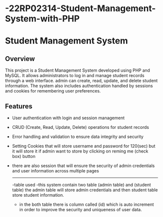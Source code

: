 # -22RP02314-Student-Management-System-with-PHP

# Student Management System

## Overview

This project is a Student Management System developed using PHP and MySQL. It allows administrators to log in and manage student records through a web interface. admin can create, read, update, and delete student information. The system also includes authentication handled by sessions and cookies for remembering user preferences.

## Features

- User authentication with login and session management
- CRUD (Create, Read, Update, Delete) operations for student records
- Error handling and validation to ensure data integrity and security
- Setting Cookies that will store username and password for 120(sec) but it will store it if admin want to store
  by clicking on reming me (check box) button
- there are also session that will ensure the security of admin credentials and user information across multiple pages

  __________________________________________________________________________________________________________________
  -table used
  -this system contain two table (admin table) and (student table) the admin table will store admin credentials and then student table store student information.

  - in the both table there is column called (id) which is auto increment in order to improve the security and uniqueness of user data.
  
  

